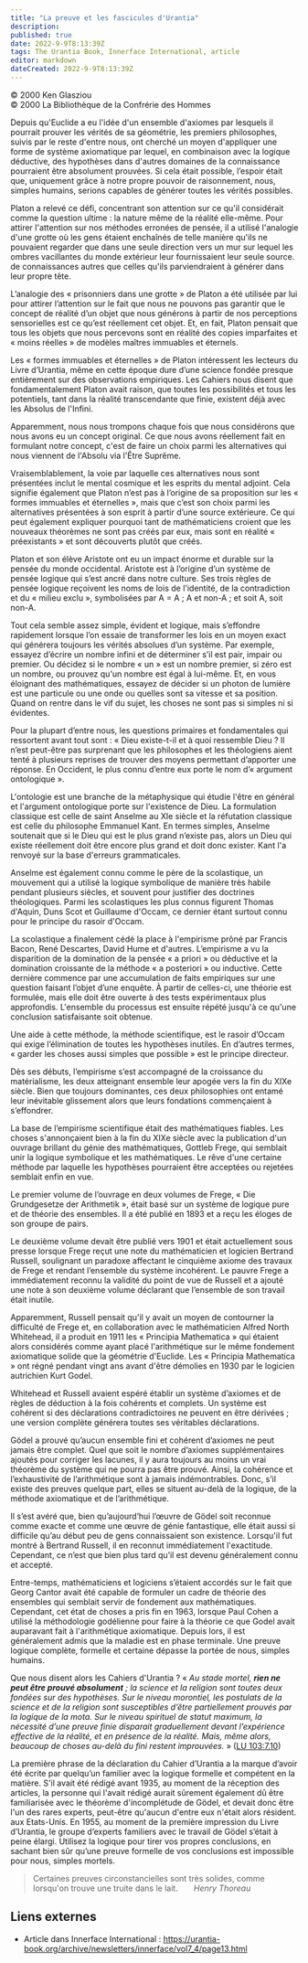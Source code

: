 ```yaml
---
title: "La preuve et les fascicules d'Urantia"
description: 
published: true
date: 2022-9-9T8:13:39Z
tags: The Urantia Book, Innerface International, article
editor: markdown
dateCreated: 2022-9-9T8:13:39Z
---
```


<p class="v-card v-sheet theme--light gray lighten-3 px-2">© 2000 Ken Glasziou<br>© 2000 La Bibliothèque de la Confrérie des Hommes</p>


Depuis qu'Euclide a eu l'idée d'un ensemble d'axiomes par lesquels il pourrait prouver les vérités de sa géométrie, les premiers philosophes, suivis par le reste d'entre nous, ont cherché un moyen d'appliquer une forme de système axiomatique par lequel, en combinaison avec la logique déductive, des hypothèses dans d'autres domaines de la connaissance pourraient être absolument prouvées. Si cela était possible, l’espoir était que, uniquement grâce à notre propre pouvoir de raisonnement, nous, simples humains, serions capables de générer toutes les vérités possibles.

Platon a relevé ce défi, concentrant son attention sur ce qu'il considérait comme la question ultime : la nature même de la réalité elle-même. Pour attirer l'attention sur nos méthodes erronées de pensée, il a utilisé l'analogie d'une grotte où les gens étaient enchaînés de telle manière qu'ils ne pouvaient regarder que dans une seule direction vers un mur sur lequel les ombres vacillantes du monde extérieur leur fournissaient leur seule source. de connaissances autres que celles qu'ils parviendraient à générer dans leur propre tête.

L’analogie des « prisonniers dans une grotte » de Platon a été utilisée par lui pour attirer l’attention sur le fait que nous ne pouvons pas garantir que le concept de réalité d’un objet que nous générons à partir de nos perceptions sensorielles est ce qu’est réellement cet objet. Et, en fait, Platon pensait que tous les objets que nous percevons sont en réalité des copies imparfaites et « moins réelles » de modèles maîtres immuables et éternels.

Les « formes immuables et éternelles » de Platon intéressent les lecteurs du Livre d’Urantia, même en cette époque dure d’une science fondée presque entièrement sur des observations empiriques. Les Cahiers nous disent que fondamentalement Platon avait raison, que toutes les possibilités et tous les potentiels, tant dans la réalité transcendante que finie, existent déjà avec les Absolus de l'Infini.

Apparemment, nous nous trompons chaque fois que nous considérons que nous avons eu un concept original. Ce que nous avons réellement fait en formulant notre concept, c'est de faire un choix parmi les alternatives qui nous viennent de l'Absolu via l'Être Suprême.

Vraisemblablement, la voie par laquelle ces alternatives nous sont présentées inclut le mental cosmique et les esprits du mental adjoint. Cela signifie également que Platon n’est pas à l’origine de sa proposition sur les « formes immuables et éternelles », mais que c’est son choix parmi les alternatives présentées à son esprit à partir d’une source extérieure. Ce qui peut également expliquer pourquoi tant de mathématiciens croient que les nouveaux théorèmes ne sont pas créés par eux, mais sont en réalité « préexistants » et sont découverts plutôt que créés.

Platon et son élève Aristote ont eu un impact énorme et durable sur la pensée du monde occidental. Aristote est à l’origine d’un système de pensée logique qui s’est ancré dans notre culture. Ses trois règles de pensée logique reçoivent les noms de lois de l'identité, de la contradiction et du « milieu exclu », symbolisées par A = A ; A et non-A ; et soit A, soit non-A.

Tout cela semble assez simple, évident et logique, mais s’effondre rapidement lorsque l’on essaie de transformer les lois en un moyen exact qui générera toujours les vérités absolues d’un système. Par exemple, essayez d’écrire un nombre infini et de déterminer s’il est pair, impair ou premier. Ou décidez si le nombre « un » est un nombre premier, si zéro est un nombre, ou prouvez qu'un nombre est égal à lui-même. Et, en vous éloignant des mathématiques, essayez de décider si un photon de lumière est une particule ou une onde ou quelles sont sa vitesse et sa position. Quand on rentre dans le vif du sujet, les choses ne sont pas si simples ni si évidentes.

Pour la plupart d’entre nous, les questions primaires et fondamentales qui ressortent avant tout sont : « Dieu existe-t-il et à quoi ressemble Dieu ? Il n’est peut-être pas surprenant que les philosophes et les théologiens aient tenté à plusieurs reprises de trouver des moyens permettant d’apporter une réponse. En Occident, le plus connu d’entre eux porte le nom d’« argument ontologique ».

L'ontologie est une branche de la métaphysique qui étudie l'être en général et l'argument ontologique porte sur l'existence de Dieu. La formulation classique est celle de saint Anselme au XIe siècle et la réfutation classique est celle du philosophe Emmanuel Kant. En termes simples, Anselme soutenait que si le Dieu qui est le plus grand n’existe pas, alors un Dieu qui existe réellement doit être encore plus grand et doit donc exister. Kant l'a renvoyé sur la base d'erreurs grammaticales.

Anselme est également connu comme le père de la scolastique, un mouvement qui a utilisé la logique symbolique de manière très habile pendant plusieurs siècles, et souvent pour justifier des doctrines théologiques. Parmi les scolastiques les plus connus figurent Thomas d'Aquin, Duns Scot et Guillaume d'Occam, ce dernier étant surtout connu pour le principe du rasoir d'Occam.

La scolastique a finalement cédé la place à l'empirisme prôné par Francis Bacon, René Descartes, David Hume et d'autres. L’empirisme a vu la disparition de la domination de la pensée « a priori » ou déductive et la domination croissante de la méthode « a posteriori » ou inductive. Cette dernière commence par une accumulation de faits empiriques sur une question faisant l’objet d’une enquête. À partir de celles-ci, une théorie est formulée, mais elle doit être ouverte à des tests expérimentaux plus approfondis. L'ensemble du processus est ensuite répété jusqu'à ce qu'une conclusion satisfaisante soit obtenue.

Une aide à cette méthode, la méthode scientifique, est le rasoir d’Occam qui exige l’élimination de toutes les hypothèses inutiles. En d’autres termes, « garder les choses aussi simples que possible » est le principe directeur.

Dès ses débuts, l’empirisme s’est accompagné de la croissance du matérialisme, les deux atteignant ensemble leur apogée vers la fin du XIXe siècle. Bien que toujours dominantes, ces deux philosophies ont entamé leur inévitable glissement alors que leurs fondations commençaient à s’effondrer.

La base de l’empirisme scientifique était des mathématiques fiables. Les choses s'annonçaient bien à la fin du XIXe siècle avec la publication d'un ouvrage brillant du génie des mathématiques, Gottleb Frege, qui semblait unir la logique symbolique et les mathématiques. Le rêve d'une certaine méthode par laquelle les hypothèses pourraient être acceptées ou rejetées semblait enfin en vue.

Le premier volume de l’ouvrage en deux volumes de Frege, « Die Grundgesetze der Arithmetik », était basé sur un système de logique pure et de théorie des ensembles. Il a été publié en 1893 et a reçu les éloges de son groupe de pairs.

Le deuxième volume devait être publié vers 1901 et était actuellement sous presse lorsque Frege reçut une note du mathématicien et logicien Bertrand Russell, soulignant un paradoxe affectant le cinquième axiome des travaux de Frege et rendant l’ensemble du système incohérent. Le pauvre Frege a immédiatement reconnu la validité du point de vue de Russell et a ajouté une note à son deuxième volume déclarant que l’ensemble de son travail était inutile.

Apparemment, Russell pensait qu'il y avait un moyen de contourner la difficulté de Frege et, en collaboration avec le mathématicien Alfred North Whitehead, il a produit en 1911 les « Principia Mathematica » qui étaient alors considérés comme ayant placé l'arithmétique sur le même fondement axiomatique solide que la géométrie d'Euclide. Les « Principia Mathematica » ont régné pendant vingt ans avant d'être démolies en 1930 par le logicien autrichien Kurt Godel.

Whitehead et Russell avaient espéré établir un système d’axiomes et de règles de déduction à la fois cohérents et complets. Un système est cohérent si des déclarations contradictoires ne peuvent en être dérivées ; une version complète générera toutes ses véritables déclarations.

Gödel a prouvé qu’aucun ensemble fini et cohérent d’axiomes ne peut jamais être complet. Quel que soit le nombre d’axiomes supplémentaires ajoutés pour corriger les lacunes, il y aura toujours au moins un vrai théorème du système qui ne pourra pas être prouvé. Ainsi, la cohérence et l’exhaustivité de l’arithmétique sont à jamais indémontrables. Donc, s’il existe des preuves quelque part, elles se situent au-delà de la logique, de la méthode axiomatique et de l’arithmétique.

Il s’est avéré que, bien qu’aujourd’hui l’œuvre de Gödel soit reconnue comme exacte et comme une œuvre de génie fantastique, elle était aussi si difficile qu’au début peu de gens connaissaient son existence. Lorsqu'il fut montré à Bertrand Russell, il en reconnut immédiatement l'exactitude. Cependant, ce n’est que bien plus tard qu’il est devenu généralement connu et accepté.

Entre-temps, mathématiciens et logiciens s’étaient accordés sur le fait que Georg Cantor avait été capable de formuler un cadre de théorie des ensembles qui semblait servir de fondement aux mathématiques. Cependant, cet état de choses a pris fin en 1963, lorsque Paul Cohen a utilisé la méthodologie godélienne pour faire à la théorie ce que Godel avait auparavant fait à l'arithmétique axiomatique. Depuis lors, il est généralement admis que la maladie est en phase terminale. Une preuve logique complète, formelle et certaine dépasse la portée de nous, simples humains.

Que nous disent alors les Cahiers d'Urantia ? « _Au stade mortel, ***rien ne peut être prouvé absolument*** ; la science et la religion sont toutes deux fondées sur des hypothèses. Sur le niveau morontiel, les postulats de la science et de la religion sont susceptibles d’être partiellement prouvés par la logique de la mota. Sur le niveau spirituel de statut maximum, la nécessité d’une preuve finie disparait graduellement devant l’expérience effective de la réalité, et en présence de la réalité. Mais, même alors, beaucoup de choses au-delà du fini restent improuvées._ » (<a id="a57_577"></a>[LU 103:7.10](/fr/The_Urantia_Book/103#p7_10))

La première phrase de la déclaration du Cahier d’Urantia a la marque d’avoir été écrite par quelqu’un familier avec la logique formelle et compétent en la matière. S'il avait été rédigé avant 1935, au moment de la réception des articles, la personne qui l'avait rédigé aurait sûrement également dû être familiarisée avec le théorème d'incomplétude de Gödel, et devait donc être l'un des rares experts, peut-être qu'aucun d'entre eux n'était alors résident. aux Etats-Unis. En 1955, au moment de la première impression du Livre d’Urantia, le groupe d’experts familiers avec le travail de Gödel s’était à peine élargi. Utilisez la logique pour tirer vos propres conclusions, en sachant bien sûr qu’une preuve formelle de vos conclusions est impossible pour nous, simples mortels.

> Certaines preuves circonstancielles sont très solides, comme lorsqu'on trouve une truite dans le lait.
> &nbsp; &nbsp; &nbsp; _Henry Thoreau_

## Liens externes

- Article dans Innerface International : https://urantia-book.org/archive/newsletters/innerface/vol7_4/page13.html




